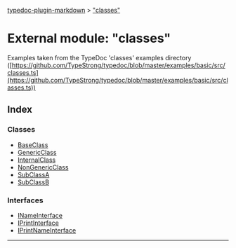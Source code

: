 [typedoc-plugin-markdown](../README.md) > ["classes"](../modules/_classes_.md)

# External module: "classes"

Examples taken from the TypeDoc 'classes' examples directory ([https://github.com/TypeStrong/typedoc/blob/master/examples/basic/src/classes.ts](https://github.com/TypeStrong/typedoc/blob/master/examples/basic/src/classes.ts))

## Index

### Classes

* [BaseClass](../classes/_classes_.baseclass.md)
* [GenericClass](../classes/_classes_.genericclass.md)
* [InternalClass](../classes/_classes_.internalclass.md)
* [NonGenericClass](../classes/_classes_.nongenericclass.md)
* [SubClassA](../classes/_classes_.subclassa.md)
* [SubClassB](../classes/_classes_.subclassb.md)

### Interfaces

* [INameInterface](../interfaces/_classes_.inameinterface.md)
* [IPrintInterface](../interfaces/_classes_.iprintinterface.md)
* [IPrintNameInterface](../interfaces/_classes_.iprintnameinterface.md)

---

